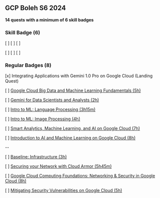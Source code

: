 ## GCP Boleh S6 2024

**14 quests with a minimum of 6 skill badges**

### Skill Badge (6)

[ ]
[ ]
[ ]

[ ]
[ ]
[ ]



### Regular Badges (8)

[x] Integrating Applications with Gemini 1.0 Pro on Google Cloud (Landing Quest)

[ ] [Google Cloud Big Data and Machine Learning Fundamentals (5h)](https://www.cloudskillsboost.google/course_templates/3)

[ ] [Gemini for Data Scientists and Analysts (2h)](https://www.cloudskillsboost.google/paths/236/course_templates/879)

[ ] [Intro to ML: Language Processing (3h15m)](https://www.cloudskillsboost.google/course_templates/740)

[ ] [Intro to ML: Image Processing (4h)](https://www.cloudskillsboost.google/course_templates/739)

[ ] [Smart Analytics, Machine Learning, and AI on Google Cloud (7h)](https://www.cloudskillsboost.google/course_templates/55)

[ ] [Introduction to AI and Machine Learning on Google Cloud (8h)](https://www.cloudskillsboost.google/course_templates/593)

--

[ ] [Baseline: Infrastructure (3h)](https://www.cloudskillsboost.google/course_templates/620)

[ ] [Securing your Network with Cloud Armor (5h45m)](https://www.cloudskillsboost.google/course_templates/785)

[ ] [Google Cloud Computing Foundations: Networking & Security in Google Cloud (8h)](https://www.cloudskillsboost.google/course_templates/155)

[ ] [Mitigating Security Vulnerabilities on Google Cloud (5h)](https://www.cloudskillsboost.google/course_templates/88)

